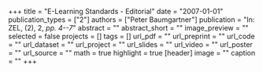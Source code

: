 +++
title = "E-Learning Standards - Editorial"
date = "2007-01-01"
publication_types = ["2"]
authors = ["Peter Baumgartner"]
publication = "In: ZEL, (2), 2, _pp. 4--7_"
abstract = ""
abstract_short = ""
image_preview = ""
selected = false
projects = []
tags = []
url_pdf = ""
url_preprint = ""
url_code = ""
url_dataset = ""
url_project = ""
url_slides = ""
url_video = ""
url_poster = ""
url_source = ""
math = true
highlight = true
[header]
image = ""
caption = ""
+++
